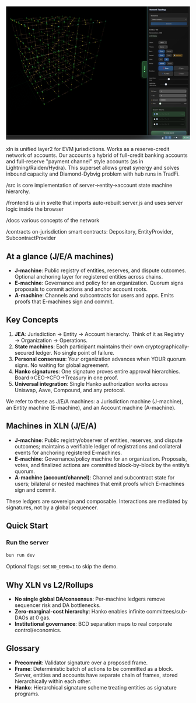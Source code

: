 ![XLN Network Visualization](frontend/static/img/preview.png)

xln is unified layer2 for EVM jurisdictions. Works as a reserve-credit network of accounts. Our accounts a hybrid of full-credit banking accounts and full-reserve "payment channel" style accounts (as in Lightning/Raiden/Hydra). This superset allows great synergy and solves inbound capacity and Diamond-Dybvig problem with hub runs in TradFi.

/src is core implementation of server->entity->account state machine hierarchy. 

/frontend is ui in svelte that imports auto-rebuilt server.js and uses server logic inside the browser

/docs various concepts of the network

/contracts on-jurisdiction smart contracts: Depository, EntityProvider, SubcontractProvider
 
## At a glance (J/E/A machines)

- **J-machine**: Public registry of entities, reserves, and dispute outcomes. Optional anchoring layer for registered entities across chains.
- **E-machine**: Governance and policy for an organization. Quorum signs proposals to commit actions and anchor account roots.
- **A-machine**: Channels and subcontracts for users and apps. Emits proofs that E-machines sign and commit.
  
## Key Concepts

1. **JEA**: Jurisdiction → Entity → Account hierarchy. Think of it as Registry → Organization → Operations.
2. **State machines**: Each participant maintains their own cryptographically-secured ledger. No single point of failure.
3. **Personal consensus**: Your organization advances when YOUR quorum signs. No waiting for global agreement.
4. **Hanko signatures**: One signature proves entire approval hierarchies. Board→CEO→CFO→Treasury in one proof.
5. **Universal integration**: Single Hanko authorization works across Uniswap, Aave, Compound, and any protocol.

We refer to these as J/E/A machines: a Jurisdiction machine (J-machine), an Entity machine (E-machine), and an Account machine (A-machine).

## Machines in XLN (J/E/A)

- **J-machine**: Public registry/observer of entities, reserves, and dispute outcomes; maintains a verifiable ledger of registrations and collateral events for anchoring registered E-machines.
- **E-machine**: Governance/policy machine for an organization. Proposals, votes, and finalized actions are committed block-by-block by the entity’s quorum.
- **A-machine (account/channel)**: Channel and subcontract state for users; bilateral or nested machines that emit proofs which E-machines sign and commit.

These ledgers are sovereign and composable. Interactions are mediated by signatures, not by a global sequencer.
  
## Quick Start

### Run the server
```bash
bun run dev
```

Optional flags: set `NO_DEMO=1` to skip the demo.
 
## Why XLN vs L2/Rollups

- **No single global DA/consensus**: Per-machine ledgers remove sequencer risk and DA bottlenecks.
- **Zero-marginal-cost hierarchy**: Hanko enables infinite committees/sub-DAOs at 0 gas.
- **Institutional governance**: BCD separation maps to real corporate control/economics.
  
## Glossary

- **Precommit**: Validator signature over a proposed frame.
- **Frame**: Deterministic batch of actions to be committed as a block. Server, entities and accounts have separate chain of frames, stored hierarchically within each other.
- **Hanko**: Hierarchical signature scheme treating entities as signature programs.
 